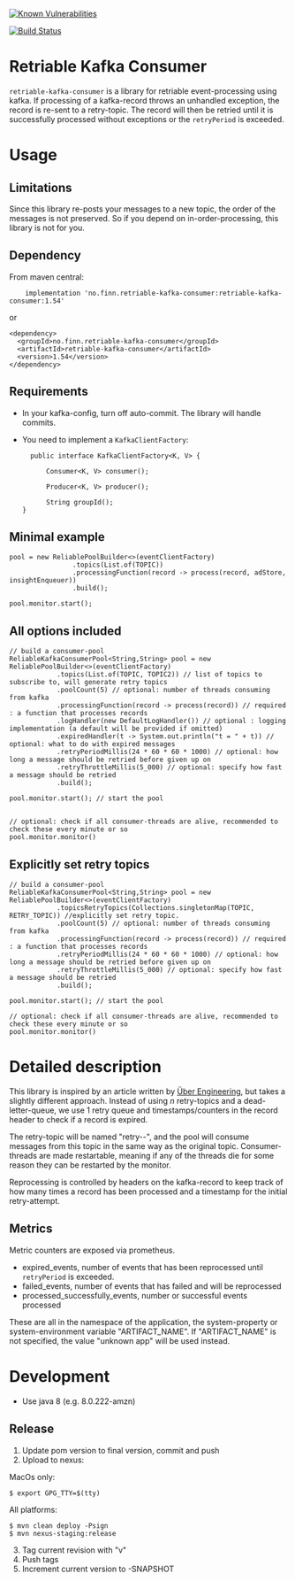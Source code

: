 [![Known Vulnerabilities](https://snyk.io/test/github/finn-no/retriable-kafka-consumer/badge.svg?targetFile=pom.xml)](https://snyk.io/test/github/finn-no/retriable-kafka-consumer?targetFile=pom.xml)

[![Build Status](https://travis-ci.com/finn-no/retriable-kafka-consumer.svg?branch=master)](https://travis-ci.com/finn-no/retriable-kafka-consumer)

# Retriable Kafka Consumer

`retriable-kafka-consumer` is a library for retriable event-processing using kafka. 
If processing of a kafka-record throws an unhandled exception, the record is re-sent to a retry-topic. 
The record will then be retried until it is successfully processed without exceptions or the `retryPeriod` is exceeded.



# Usage

## Limitations

Since this library re-posts your messages to a new topic, the order of the messages is not preserved. So if you depend on in-order-processing, this library is not for you.

## Dependency

From maven central:

        implementation 'no.finn.retriable-kafka-consumer:retriable-kafka-consumer:1.54'   

or 

	<dependency>
	  <groupId>no.finn.retriable-kafka-consumer</groupId>
	  <artifactId>retriable-kafka-consumer</artifactId>
	  <version>1.54</version>
	</dependency>


## Requirements 

* In your kafka-config, turn off auto-commit. The library will handle commits.

* You need to implement a `KafkaClientFactory`:

        public interface KafkaClientFactory<K, V> {
    
            Consumer<K, V> consumer();
    
            Producer<K, V> producer();
    
            String groupId();
      }

    

## Minimal example

    pool = new ReliablePoolBuilder<>(eventClientFactory)
                    .topics(List.of(TOPIC))
                    .processingFunction(record -> process(record, adStore, insightEnqueuer))
                    .build();
                    
    pool.monitor.start();

## All options included  

    // build a consumer-pool 
    ReliableKafkaConsumerPool<String,String> pool = new ReliablePoolBuilder<>(eventClientFactory)
                .topics(List.of(TOPIC, TOPIC2)) // list of topics to subscribe to, will generate retry topics
                .poolCount(5) // optional: number of threads consuming from kafka 
                .processingFunction(record -> process(record)) // required : a function that processes records
                .logHandler(new DefaultLogHandler()) // optional : logging implementation (a default will be provided if omitted)
                .expiredHandler(t -> System.out.println("t = " + t)) // optional: what to do with expired messages
                .retryPeriodMillis(24 * 60 * 60 * 1000) // optional: how long a message should be retried before given up on
                .retryThrottleMillis(5_000) // optional: specify how fast a message should be retried
                .build();
                
    pool.monitor.start(); // start the pool
    
    
    // optional: check if all consumer-threads are alive, recommended to check these every minute or so
    pool.monitor.monitor()

## Explicitly set retry topics  

    // build a consumer-pool 
    ReliableKafkaConsumerPool<String,String> pool = new ReliablePoolBuilder<>(eventClientFactory)
                .topicsRetryTopics(Collections.singletonMap(TOPIC, RETRY_TOPIC)) //explicitly set retry topic.
                .poolCount(5) // optional: number of threads consuming from kafka 
                .processingFunction(record -> process(record)) // required : a function that processes records
                .retryPeriodMillis(24 * 60 * 60 * 1000) // optional: how long a message should be retried before given up on
                .retryThrottleMillis(5_000) // optional: specify how fast a message should be retried
                .build();
                
    pool.monitor.start(); // start the pool
    
    // optional: check if all consumer-threads are alive, recommended to check these every minute or so
    pool.monitor.monitor()

# Detailed description 

This library is inspired by an article written by [Über Engineering](https://eng.uber.com/reliable-reprocessing/), but takes a slightly different approach.
Instead of using _n_ retry-topics and a dead-letter-queue, we use 1 retry queue and timestamps/counters in the record header to check if a record is expired. 

The retry-topic will be named "retry-<groupid>-<original-topic>", and the pool will consume messages from this topic in the same way as the original topic. 
Consumer-threads are made restartable, meaning if any of the threads die for some reason they can be restarted by the monitor. 

Reprocessing is controlled by headers on the kafka-record to keep track of how many times a record has been processed and a timestamp for the initial retry-attempt. 

## Metrics

Metric counters are exposed via prometheus. 

* expired_events, number of events that has been reprocessed until `retryPeriod` is exceeded. 
* failed_events, number of events that has failed and will be reprocessed
* processed_successfully_events, number or successful events processed

These are all in the namespace of the application, the system-property or system-environment variable "ARTIFACT_NAME". If "ARTIFACT_NAME" is not specified, the value "unknown app" will be used instead.


# Development

* Use java 8 (e.g. 8.0.222-amzn)

## Release
1. Update pom version to final version, commit and push
2. Upload to nexus:
	
MacOs only:
  
	$ export GPG_TTY=$(tty)     
	
All platforms:

	$ mvn clean deploy -Psign  
	$ mvn nexus-staging:release

3. Tag current revision with "v<VERSION-NUMBER>"
4. Push tags
5. Increment current version to -SNAPSHOT
